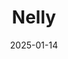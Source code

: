 ---  
layout: startup_page  
title: "Nelly"  
id: "getnelly.de"  
permalink: "/nellygetnelly.de01142025/"  
website: "https://www.getnelly.de/en"  
funding_round: "Series B"  
funding_amount: "€50M"  
investors: "Cathay Innovation, Notion Capital, b2venture, Lakestar, Motive Ventures, Arc Investors"  
about: "Nelly is a fintech startup providing a software-as-a-service platform for medical practices to digitize administrative workflows. It offers features like digital patient onboarding, online payments, invoicing, and expense management, aiming to streamline processes and improve efficiency for both medical practices and patients."  
markets: "Fintech, Healthtech"  
hq: "Berlin, Berlin, Germany"  
founded_year: "2021"  
linkedin: "https://www.linkedin.com/company/nelly-solutions/life"  
twitter: "https://twitter.com/NellySolutions"  
instagram: ""  
facebook: "https://www.facebook.com/Nelly-Solutions-103632312035821"  
crunchbase: "https://www.crunchbase.com/organization/nelly"  
pitchbook: "https://pitchbook.com/profiles/company/494322-22"  

date_display: "14-Jan-2025"  
date: "2025-01-14"

# SEO Optimization  
meta_title: "Nelly - Series B Funding (€50M)"  
meta_description: "Nelly, Nelly is a fintech startup providing a software-as-a-service platform for medical practices to digitize administrative workflows. It offers features l..."  
meta_keywords: "Nelly, Fintech, Healthtech, Series B funding"  
canonical_url: "https://startup.projectstartups.com/nellygetnelly.de01142025/"  
---